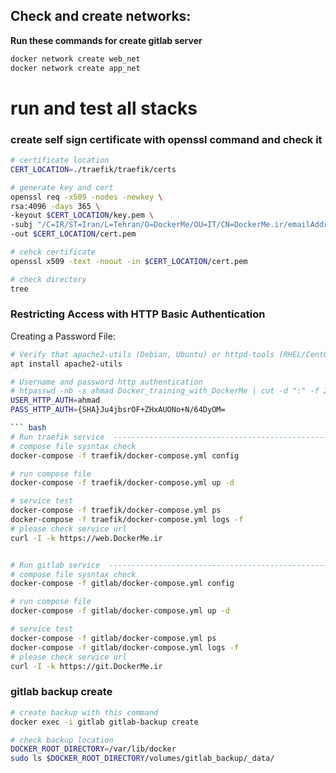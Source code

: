 

## Check and create networks:

**Run these commands for create gitlab server**

```bash
docker network create web_net
docker network create app_net
```

# run and test all stacks

### create self sign certificate with openssl command and check it
```bash
# certificate location
CERT_LOCATION=./traefik/traefik/certs

# generate key and cert
openssl req -x509 -nodes -newkey \
rsa:4096 -days 365 \
-keyout $CERT_LOCATION/key.pem \
-subj "/C=IR/ST=Iran/L=Tehran/O=DockerMe/OU=IT/CN=DockerMe.ir/emailAddress=rafiee1001@gmail.com" \
-out $CERT_LOCATION/cert.pem 

# cehck certificate
openssl x509 -text -noout -in $CERT_LOCATION/cert.pem

# check directory
tree 
```
### Restricting Access with HTTP Basic Authentication

Creating a Password File:

```bash
# Verify that apache2-utils (Debian, Ubuntu) or httpd-tools (RHEL/CentOS/Oracle Linux) is installed.
apt install apache2-utils

# Username and password http authentication
# htpasswd -nb -s ahmad Docker_training_with_DockerMe | cut -d ":" -f 2
USER_HTTP_AUTH=ahmad
PASS_HTTP_AUTH={SHA}Ju4jbsrOF+ZHxAUONo+N/64DyOM=

``` bash
# Run traefik service  --------------------------------------------------------
# compose file sysntax check
docker-compose -f traefik/docker-compose.yml config

# run compose file
docker-compose -f traefik/docker-compose.yml up -d

# service test 
docker-compose -f traefik/docker-compose.yml ps
docker-compose -f traefik/docker-compose.yml logs -f
# please check service url
curl -I -k https://web.DockerMe.ir


# Run gitlab service  --------------------------------------------------------
# compose file sysntax check
docker-compose -f gitlab/docker-compose.yml config

# run compose file
docker-compose -f gitlab/docker-compose.yml up -d 

# service test 
docker-compose -f gitlab/docker-compose.yml ps
docker-compose -f gitlab/docker-compose.yml logs -f
# please check service url
curl -I -k https://git.DockerMe.ir
```

### gitlab backup create
```bash
# create backup with this command
docker exec -i gitlab gitlab-backup create

# check backup location
DOCKER_ROOT_DIRECTORY=/var/lib/docker
sudo ls $DOCKER_ROOT_DIRECTORY/volumes/gitlab_backup/_data/
```